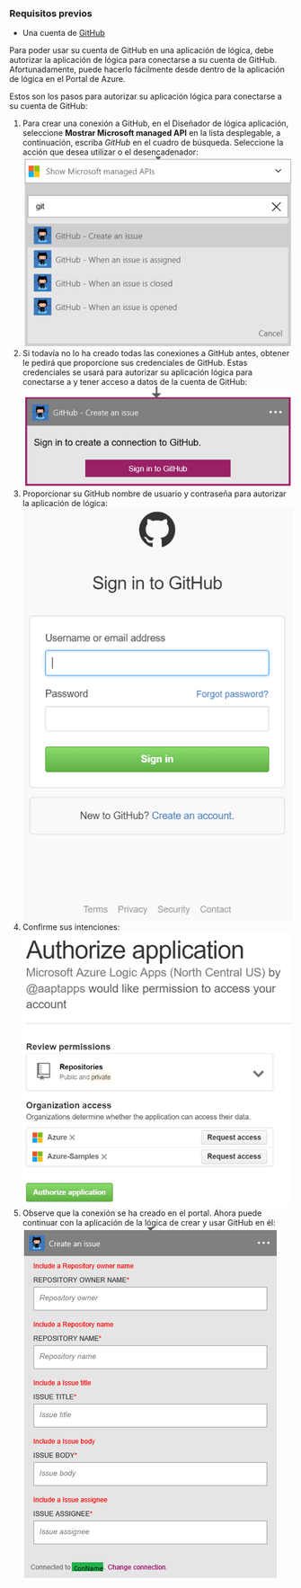 ### <a name="prerequisites"></a>Requisitos previos
- Una cuenta de [GitHub](http://GitHub.com) 

Para poder usar su cuenta de GitHub en una aplicación de lógica, debe autorizar la aplicación de lógica para conectarse a su cuenta de GitHub. Afortunadamente, puede hacerlo fácilmente desde dentro de la aplicación de lógica en el Portal de Azure. 

Estos son los pasos para autorizar su aplicación lógica para conectarse a su cuenta de GitHub:

1. Para crear una conexión a GitHub, en el Diseñador de lógica aplicación, seleccione **Mostrar Microsoft managed API** en la lista desplegable, a continuación, escriba *GitHub* en el cuadro de búsqueda. Seleccione la acción que desea utilizar o el desencadenador:  
  ![](./media/connectors-create-api-github/github-1.png)
2. Si todavía no lo ha creado todas las conexiones a GitHub antes, obtener le pedirá que proporcione sus credenciales de GitHub. Estas credenciales se usará para autorizar su aplicación lógica para conectarse a y tener acceso a datos de la cuenta de GitHub:  
  ![](./media/connectors-create-api-github/github-2.png)
3. Proporcionar su GitHub nombre de usuario y contraseña para autorizar la aplicación de lógica:  
  ![](./media/connectors-create-api-github/github-3.png)   
4. Confirme sus intenciones:  
  ![](./media/connectors-create-api-github/github-4.png)   
5. Observe que la conexión se ha creado en el portal. Ahora puede continuar con la aplicación de la lógica de crear y usar GitHub en él:   
  ![](./media/connectors-create-api-github/github-5.png)   

